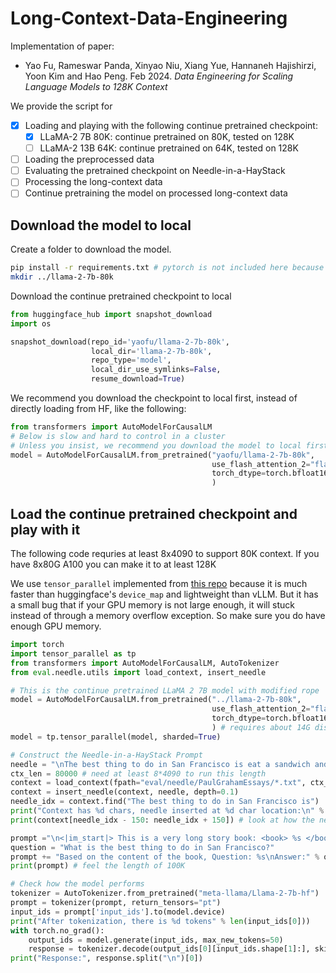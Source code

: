 # Long-Context-Data-Engineering
Implementation of paper:
* Yao Fu, Rameswar Panda, Xinyao Niu, Xiang Yue, Hannaneh Hajishirzi, Yoon Kim and Hao Peng. Feb 2024. _Data Engineering for Scaling Language Models to 128K Context_

We provide the script for
- [x] Loading and playing with the following continue pretrained checkpoint:
    - [x]  LLaMA-2 7B 80K: continue pretrained on 80K, tested on 128K
    - [ ] LLaMA-2 13B 64K: continue pretrained on 64K, tested on 128K
- [ ] Loading the preprocessed data
- [ ] Evaluating the pretrained checkpoint on Needle-in-a-HayStack
- [ ] Processing the long-context data
- [ ] Continue pretraining the model on processed long-context data

## Download the model to local 
Create a folder to download the model. 
```bash 
pip install -r requirements.txt # pytorch is not included here because we assume you have already installed pytorch
mkdir ../llama-2-7b-80k
```

Download the continue pretrained checkpoint to local 
```python 
from huggingface_hub import snapshot_download
import os

snapshot_download(repo_id='yaofu/llama-2-7b-80k',
                  local_dir='llama-2-7b-80k',
                  repo_type='model',
                  local_dir_use_symlinks=False,
                  resume_download=True)
```

We recommend you download the checkpoint to local first, instead of directly loading from HF, like the following:
```python
from transformers import AutoModelForCausalLM
# Below is slow and hard to control in a cluster
# Unless you insist, we recommend you download the model to local first!
model = AutoModelForCausalLM.from_pretrained("yaofu/llama-2-7b-80k", 
                                             use_flash_attention_2="flash_attention_2", 
                                             torch_dtype=torch.bfloat16
                                             ) 
```

## Load the continue pretrained checkpoint and play with it 
The following code requries at least 8x4090 to support 80K context. 
If you have 8x80G A100 you can make it to at least 128K

We use `tensor_parallel` implemented from [this repo](https://github.com/BlackSamorez/tensor_parallel) because it is much faster than huggingface's `device_map` and lightweight than vLLM. But it has a small bug that if your GPU memory is not large enough, it will stuck instead of through a memory overflow exception. So make sure you do have enough GPU memory.
```python 
import torch 
import tensor_parallel as tp
from transformers import AutoModelForCausalLM, AutoTokenizer
from eval.needle.utils import load_context, insert_needle

# This is the continue pretrained LLaMA 2 7B model with modified rope
model = AutoModelForCausalLM.from_pretrained("../llama-2-7b-80k",
                                             use_flash_attention_2="flash_attention_2", 
                                             torch_dtype=torch.bfloat16
                                             ) # requires about 14G disk size in $HF_HOME
model = tp.tensor_parallel(model, sharded=True)

# Construct the Needle-in-a-HayStack Prompt
needle = "\nThe best thing to do in San Francisco is eat a sandwich and sit in Dolores Park on a sunny day.\n"
ctx_len = 80000 # need at least 8*4090 to run this length
context = load_context(fpath="eval/needle/PaulGrahamEssays/*.txt", ctx_len=ctx_len)
context = insert_needle(context, needle, depth=0.1)
needle_idx = context.find("The best thing to do in San Francisco is")
print("Context has %d chars, needle inserted at %d char location:\n" % (len(context), needle_idx))
print(context[needle_idx - 150: needle_idx + 150]) # look at how the needle is inserted 

prompt ="\n<|im_start|> This is a very long story book: <book> %s </book>.\n" % context
question = "What is the best thing to do in San Francisco?"
prompt += "Based on the content of the book, Question: %s\nAnswer:" % question
print(prompt) # feel the length of 100K

# Check how the model performs
tokenizer = AutoTokenizer.from_pretrained("meta-llama/Llama-2-7b-hf")
prompt = tokenizer(prompt, return_tensors="pt")
input_ids = prompt['input_ids'].to(model.device)
print("After tokenization, there is %d tokens" % len(input_ids[0]))
with torch.no_grad():
    output_ids = model.generate(input_ids, max_new_tokens=50)
    response = tokenizer.decode(output_ids[0][input_ids.shape[1]:], skip_special_tokens=True).strip()
print("Response:", response.split("\n")[0])
```